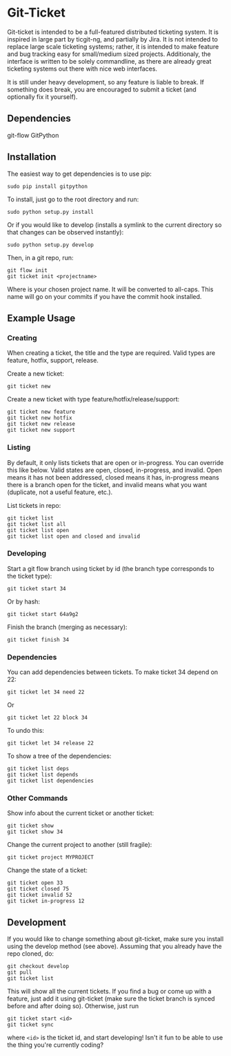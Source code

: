 Git-Ticket
==========

Git-ticket is intended to be a full-featured distributed ticketing system. It is
inspired in large part by ticgit-ng, and partially by Jira. It is not intended
to replace large scale ticketing systems; rather, it is intended to make feature
and bug tracking easy for small/medium sized projects. Additionaly, the
interface is written to be solely commandline, as there are already great
ticketing systems out there with nice web interfaces.

It is still under heavy development, so any feature is liable to break. If
something does break, you are encouraged to submit a ticket (and optionally fix
it yourself).

Dependencies
------------
git-flow
GitPython

Installation
------------

The easiest way to get dependencies is to use pip:

	sudo pip install gitpython

To install, just go to the root directory and run:

	sudo python setup.py install

Or if you would like to develop (installs a symlink to the current directory so
that changes can be observed instantly):

	sudo python setup.py develop

Then, in a git repo, run:

	git flow init
	git ticket init <projectname>

Where <projectname> is your chosen project name. It will be converted to
all-caps. This name will go on your commits if you have the commit hook
installed.

Example Usage
-------------

### Creating

When creating a ticket, the title and the type are required. Valid types are
feature, hotfix, support, release.

Create a new ticket:

	git ticket new

Create a new ticket with type feature/hotfix/release/support:

	git ticket new feature
	git ticket new hotfix
	git ticket new release
	git ticket new support

### Listing
By default, it only lists tickets that are open or in-progress. You can override
this like below. Valid states are open, closed, in-progress, and invalid. Open
means it has not been addressed, closed means it has, in-progress means there is
a branch open for the ticket, and invalid means what you want (duplicate, not a
useful feature, etc.).

List tickets in repo:

	git ticket list
	git ticket list all
	git ticket list open
	git ticket list open and closed and invalid


### Developing
Start a git flow branch using ticket by id (the branch type corresponds to the
ticket type):

	git ticket start 34

Or by hash:

	git ticket start 64a9g2

Finish the branch (merging as necessary):

	git ticket finish 34

### Dependencies
You can add dependencies between tickets. To make ticket 34 depend on 22:

	git ticket let 34 need 22

Or

	git ticket let 22 block 34

To undo this:

	git ticket let 34 release 22

To show a tree of the dependencies:

	git ticket list deps
	git ticket list depends
	git ticket list dependencies

### Other Commands

Show info about the current ticket or another ticket:

	git ticket show
	git ticket show 34

Change the current project to another (still fragile):

	git ticket project MYPROJECT

Change the state of a ticket:

	git ticket open 33
	git ticket closed 75
	git ticket invalid 52
	git ticket in-progress 12

Development
-----------

If you would like to change something about git-ticket, make sure you install
using the develop method (see above). Assuming that you already have the repo
cloned, do:

	git checkout develop
	git pull
	git ticket list

This will show all the current tickets. If you find a bug or come up with a
feature, just add it using git-ticket (make sure the ticket branch is synced
before and after doing so). Otherwise, just run

	git ticket start <id>
	git ticket sync

where `<id>` is the ticket id, and start developing! Isn't it fun to be able to
use the thing you're currently coding?
